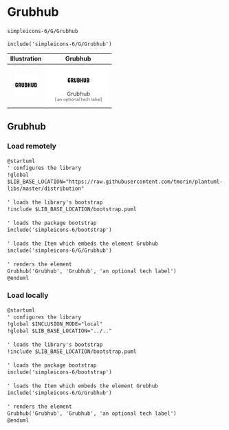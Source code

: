# Grubhub


```text
simpleicons-6/G/Grubhub
```

```text
include('simpleicons-6/G/Grubhub')
```



| Illustration | Grubhub |
| :---: | :---: |
| ![illustration for Illustration](../../simpleicons-6/G/Grubhub.png) | ![illustration for Grubhub](../../simpleicons-6/G/Grubhub.Local.png) |




## Grubhub

### Load remotely
```plantuml
@startuml
' configures the library
!global $LIB_BASE_LOCATION="https://raw.githubusercontent.com/tmorin/plantuml-libs/master/distribution"

' loads the library's bootstrap
!include $LIB_BASE_LOCATION/bootstrap.puml

' loads the package bootstrap
include('simpleicons-6/bootstrap')

' loads the Item which embeds the element Grubhub
include('simpleicons-6/G/Grubhub')

' renders the element
Grubhub('Grubhub', 'Grubhub', 'an optional tech label')
@enduml
```

### Load locally
```plantuml
@startuml
' configures the library
!global $INCLUSION_MODE="local"
!global $LIB_BASE_LOCATION="../.."

' loads the library's bootstrap
!include $LIB_BASE_LOCATION/bootstrap.puml

' loads the package bootstrap
include('simpleicons-6/bootstrap')

' loads the Item which embeds the element Grubhub
include('simpleicons-6/G/Grubhub')

' renders the element
Grubhub('Grubhub', 'Grubhub', 'an optional tech label')
@enduml
```

